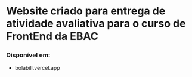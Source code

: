 # Website criado para entrega de atividade avaliativa para o curso de FrontEnd da EBAC

### Disponível em:
* bolabill.vercel.app 
